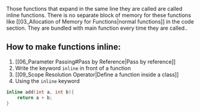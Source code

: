 Those functions that expand in the same line they are called are called inline functions. There is no separate block of memory for these functions like [[03_Allocation of Memory for Functions|normal functions]] in the code section. They are bundled with main function every time they are called.. 

## How to make functions inline:

1. [[06_Parameter Passing#Pass by Reference|Pass by reference]]
2. Write the keyword `inline` in front of a function
3. [[09_Scope Resolution Operator|Define a function inside a class]]
4. Using the `inline` keyword

```cpp
inline add(int a, int b){
	return a + b;
}
```